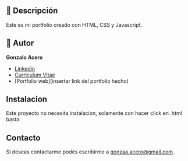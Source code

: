 ## 👀 Descripción 

Este es mi portfolio creado con HTML, CSS y Javascript.

## 🎵 Autor  
**Gonzalo Acero**

* [Linkedin](https://www.linkedin.com/in/gonzalo-acero/)
* [Curriculum Vitae](https://drive.google.com/drive/folders/1rHtWw15WYYspyloCf5iwnRtFgiGNMneX?usp=drive_link)
* [Portfolio web](insertar link del portfolio hecho)

## Instalacion

Este proyecto no necesita instalacion, solamente con hacer click en .html basta.

## Contacto

Si deseas contactarme podés escribirme a gonzaa.acero@gmail.com.

